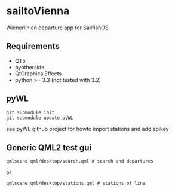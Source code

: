 sailtoVienna
============

Wienerlinien departure app for SailfishOS

Requirements
------------
 - QT5
 - pyotherside
 - QtGraphicalEffects
 - python >= 3.3 (not tested with 3.2)

pyWL
----

    git submodule init
    git submodule update pyWL

see pyWL github project for howto import stations and add apikey

Generic QML2 test gui
---------------------

    qmlscene qml/desktop/search.qml # search and departures

or

    qmlscene qml/desktop/stations.qml # stations of line
